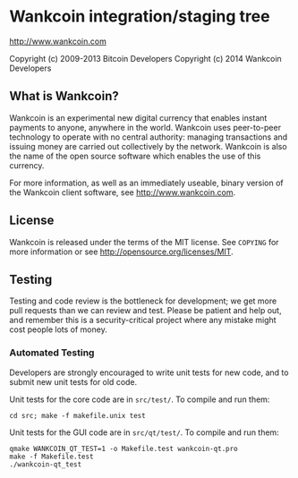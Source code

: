 Wankcoin integration/staging tree
================================

http://www.wankcoin.com

Copyright (c) 2009-2013 Bitcoin Developers
Copyright (c) 2014 Wankcoin Developers

What is Wankcoin?
----------------

Wankcoin is an experimental new digital currency that enables instant payments to
anyone, anywhere in the world. Wankcoin uses peer-to-peer technology to operate
with no central authority: managing transactions and issuing money are carried
out collectively by the network. Wankcoin is also the name of the open source
software which enables the use of this currency.

For more information, as well as an immediately useable, binary version of
the Wankcoin client software, see http://www.wankcoin.com.

License
-------

Wankcoin is released under the terms of the MIT license. See `COPYING` for more
information or see http://opensource.org/licenses/MIT.

Testing
-------

Testing and code review is the bottleneck for development; we get more pull
requests than we can review and test. Please be patient and help out, and
remember this is a security-critical project where any mistake might cost people
lots of money.

### Automated Testing

Developers are strongly encouraged to write unit tests for new code, and to
submit new unit tests for old code.

Unit tests for the core code are in `src/test/`. To compile and run them:

    cd src; make -f makefile.unix test

Unit tests for the GUI code are in `src/qt/test/`. To compile and run them:

    qmake WANKCOIN_QT_TEST=1 -o Makefile.test wankcoin-qt.pro
    make -f Makefile.test
    ./wankcoin-qt_test

